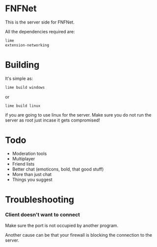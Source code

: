 # FNFNet
This is the server side for FNFNet.

All the dependencies required are:
```sh
lime
extension-networking
```
# Building
It's simple as:
```sh
lime build windows
```
or
```sh
lime build linux
```
if you are going to use linux for the server.
Make sure you do not run the server as root just incase it gets compromised!
# Todo
* Moderation tools
* Multiplayer 
* Friend lists
* Better chat (emoticons, bold, that good stuff)
* More than just chat
* Things you suggest
# Troubleshooting
### Client doesn't want to connect
Make sure the port is not occupied by another program.

Another cause can be that your firewall is blocking the connection to the server.

